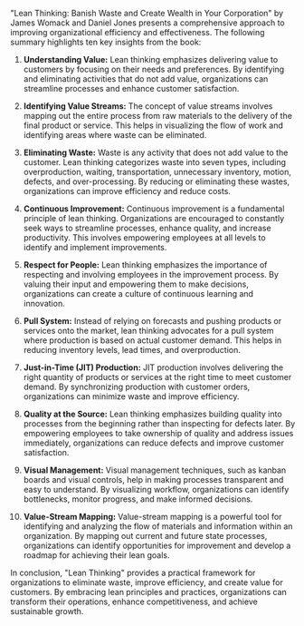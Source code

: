 "Lean Thinking: Banish Waste and Create Wealth in Your Corporation" by James Womack and Daniel Jones presents a comprehensive approach to improving organizational efficiency and effectiveness. The following summary highlights ten key insights from the book:

1. **Understanding Value:** Lean thinking emphasizes delivering value to customers by focusing on their needs and preferences. By identifying and eliminating activities that do not add value, organizations can streamline processes and enhance customer satisfaction.

2. **Identifying Value Streams:** The concept of value streams involves mapping out the entire process from raw materials to the delivery of the final product or service. This helps in visualizing the flow of work and identifying areas where waste can be eliminated.

3. **Eliminating Waste:** Waste is any activity that does not add value to the customer. Lean thinking categorizes waste into seven types, including overproduction, waiting, transportation, unnecessary inventory, motion, defects, and over-processing. By reducing or eliminating these wastes, organizations can improve efficiency and reduce costs.

4. **Continuous Improvement:** Continuous improvement is a fundamental principle of lean thinking. Organizations are encouraged to constantly seek ways to streamline processes, enhance quality, and increase productivity. This involves empowering employees at all levels to identify and implement improvements.

5. **Respect for People:** Lean thinking emphasizes the importance of respecting and involving employees in the improvement process. By valuing their input and empowering them to make decisions, organizations can create a culture of continuous learning and innovation.

6. **Pull System:** Instead of relying on forecasts and pushing products or services onto the market, lean thinking advocates for a pull system where production is based on actual customer demand. This helps in reducing inventory levels, lead times, and overproduction.

7. **Just-in-Time (JIT) Production:** JIT production involves delivering the right quantity of products or services at the right time to meet customer demand. By synchronizing production with customer orders, organizations can minimize waste and improve efficiency.

8. **Quality at the Source:** Lean thinking emphasizes building quality into processes from the beginning rather than inspecting for defects later. By empowering employees to take ownership of quality and address issues immediately, organizations can reduce defects and improve customer satisfaction.

9. **Visual Management:** Visual management techniques, such as kanban boards and visual controls, help in making processes transparent and easy to understand. By visualizing workflow, organizations can identify bottlenecks, monitor progress, and make informed decisions.

10. **Value-Stream Mapping:** Value-stream mapping is a powerful tool for identifying and analyzing the flow of materials and information within an organization. By mapping out current and future state processes, organizations can identify opportunities for improvement and develop a roadmap for achieving their lean goals.

In conclusion, "Lean Thinking" provides a practical framework for organizations to eliminate waste, improve efficiency, and create value for customers. By embracing lean principles and practices, organizations can transform their operations, enhance competitiveness, and achieve sustainable growth.